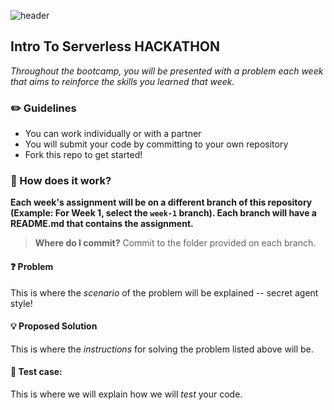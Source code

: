 ![header](https://user-images.githubusercontent.com/69332964/114803220-14269100-9d6d-11eb-9a3a-e92a637e5d79.png)
## Intro To Serverless HACKATHON
*Throughout the bootcamp, you will be presented with a problem each week that aims to reinforce the skills you learned that week.*
### ✏️ Guidelines
* You can work individually or with a partner
* You will submit your code by committing to your own repository
* Fork this repo to get started!

### 🚀 How does it work?
**Each week's assignment will be on a different branch of this repository (Example: For Week 1, select the `week-1` branch). Each branch will have a README.md that contains the assignment.**

> **Where do I commit?** Commit to the folder provided on each branch.

#### ❓ Problem
This is where the *scenario* of the problem will be explained -- secret agent style!
#### 💡 Proposed Solution
This is where the *instructions* for solving the problem listed above will be.
#### 🚧 Test case:
This is where we will explain how we will *test* your code.




